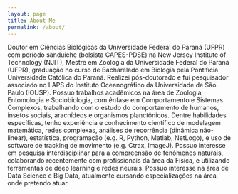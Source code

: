 ```yaml
---
layout: page
title: About Me
permalink: /about/
---
```


Doutor em Ciências Biológicas da Universidade Federal do Paraná (UFPR) com período sanduíche (bolsista CAPES-PDSE) na New Jersey Institute of Technology (NJIT), Mestre em Zoologia da Universidade Federal do Paraná (UFPR), graduação no curso de Bacharelado em Biologia pela Pontifícia Universidade Católica do Paraná. Realizei pós-doutorado e fui pesquisador associado no LAPS do Instituto Oceanográfico da Universidade de São Paulo (IOUSP). Possuo trabalhos acadêmicos na área de Zoologia, Entomologia e Sociobiologia, com ênfase em Comportamento e Sistemas Complexos, trabalhando com o estudo do comportamento de humanos, insetos sociais, aracnídeos e organismos planctônicos. Dentre habilidades específicas, tenho experiência e conhecimento científico de modelagem matemática, redes complexas, análises de recorrência (dinâmica não-linear), estatística, programação (e.g. R, Python, Matlab, NetLogo), e uso de software de tracking de movimento (e.g. Ctrax, ImageJ). Possuo interesse em pesquisa interdisciplinar para a compreensão de fenômenos naturais, colaborando recentemente com profissionais da área da Física, e utilizando ferramentas de deep learning e redes neurais. Possuo interesse na área de Data Science e Big Data, atualmente cursando especializações na área, onde pretendo atuar.
